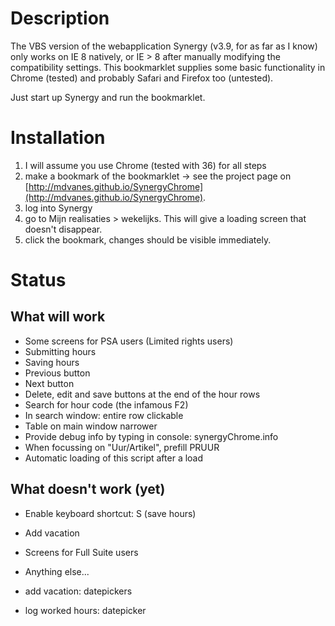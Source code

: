 # Description

The VBS version of the webapplication Synergy (v3.9, for as far as I know) only works on IE 8 natively, or IE > 8 after manually modifying the compatibility settings.
This bookmarklet supplies some basic functionality in Chrome (tested) and probably Safari and Firefox too (untested).

Just start up Synergy and run the bookmarklet.


# Installation

1. I will assume you use Chrome (tested with 36) for all steps
1. make a bookmark of the bookmarklet -> see the project page on [http://mdvanes.github.io/SynergyChrome](http://mdvanes.github.io/SynergyChrome).
1. log into Synergy
1. go to Mijn realisaties > wekelijks. This will give a loading screen that doesn't disappear.
1. click the bookmark, changes should be visible immediately.


# Status

## What will work

* Some screens for PSA users (Limited rights users)
* Submitting hours
* Saving hours
* Previous button
* Next button
* Delete, edit and save buttons at the end of the hour rows
* Search for hour code (the infamous F2)
* In search window: entire row clickable
* Table on main window narrower
* Provide debug info by typing in console: synergyChrome.info
* When focussing on "Uur/Artikel", prefill PRUUR
* Automatic loading of this script after a load

## What doesn't work (yet)

* Enable keyboard shortcut: S (save hours)
* Add vacation
* Screens for Full Suite users
* Anything else...


* add vacation: datepickers
* log worked hours: datepicker
